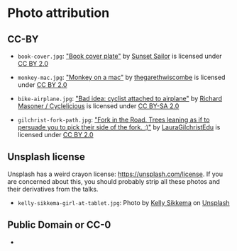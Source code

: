 # Photo attribution

## CC-BY

- `book-cover.jpg`: [\"Book
cover plate\"](https://www.flickr.com/photos/80039677@N00/2202268330) by
[Sunset Sailor](https://www.flickr.com/photos/80039677@N00) is licensed
under [CC BY
2.0](https://creativecommons.org/licenses/by/2.0/?ref=ccsearch&atype=html)

- `monkey-mac.jpg`: [\"Monkey on a mac\"](https://www.flickr.com/photos/10173199@N03/1779589242) by [thegarethwiscombe](https://www.flickr.com/photos/10173199@N03) is licensed under [CC BY 2.0](https://creativecommons.org/licenses/by/2.0/?ref=ccsearch&atype=html)

- `bike-airplane.jpg`: [\"Bad idea: cyclist attached to airplane\"](https://www.flickr.com/photos/99247795@N00/3043851839) by [Richard Masoner / Cyclelicious](https://www.flickr.com/photos/99247795@N00) is licensed under [CC BY-SA 2.0](https://creativecommons.org/licenses/by-sa/2.0/?ref=ccsearch&atype=html)

- `gilchrist-fork-path.jpg`: [\"Fork in the Road. Trees leaning as if to persuade you to pick their side of the fork. :)\"](https://www.flickr.com/photos/76060406@N07/17775917042) by [LauraGilchristEdu](https://www.flickr.com/photos/76060406@N07) is licensed under [CC BY 2.0](https://creativecommons.org/licenses/by/2.0)



## Unsplash license

Unsplash has a weird crayon license: https://unsplash.com/license. If you are concerned about this, you should probably strip all these photos and their derivatives from the talks.

- `kelly-sikkema-girl-at-tablet.jpg`: Photo by [Kelly
Sikkema](https://unsplash.com/@kellysikkema)
on
[Unsplash](https://unsplash.com/photos/CbZC2KVnK8s)

## Public Domain or CC-0
-
